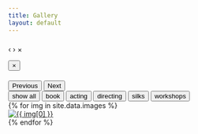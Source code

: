 ```yaml
---
title: Gallery
layout: default
---
```



<!-- The filtering javascript -->
<script src="//cdnjs.cloudflare.com/ajax/libs/jquery.isotope/2.2.0/isotope.pkgd.js" type="text/javascript"></script>
<script src="/js/imagesloaded.pkgd.js" type="text/javascript"></script>


<!-- The Lightbox gallery -->
<div id="blueimp-gallery" class="blueimp-gallery">
  <div class="slides"></div>

  <h3 class="title"></h3>
  <a class="prev">‹</a>
  <a class="next">›</a>
  <a class="close">×</a>
  <a class="play-pause"></a>
  <ol class="indicator"></ol>
  <!-- The modal dialog, which will be used to wrap the lightbox content -->
  <div class="modal fade">
    <div class="modal-dialog">
      <div class="modal-content">
        <div class="modal-header">
          <button type="button" class="close" aria-hidden="true">&times;</button>
          <h4 class="modal-title"></h4>
        </div>
        <div class="modal-body next"></div>
        <div class="modal-footer">
          <button type="button" class="btn btn-default pull-left prev">
            <i class="glyphicon glyphicon-chevron-left"></i>
            Previous
          </button>
          <button type="button" class="btn btn-primary next">
            Next
            <i class="glyphicon glyphicon-chevron-right"></i>
          </button>
        </div>
      </div>
    </div>
  </div>
</div>

<!-- The filtering buttons -->
<div id="filters" class="button-group">
    <button class="button is-checked" data-filter="*">show all</button>
    <button class="button" data-filter=".book">book</button>
    <button class="button" data-filter=".acting">acting</button>
    <button class="button" data-filter=".directing">directing</button>
    <button class="button" data-filter=".silks">silks</button>
    <button class="button" data-filter=".workshop">workshops</button>
</div>

<!-- The list of images -->

<div class="container-fluid">
  <div id="links">
    {% for img in site.data.images %}
    <div class="thumb {{ img.category }}">
      <a href="{{ img[1].path }}" title="{{ img[1].category }}" data-gallery>
        <img src="{{ img[1].thumb }}" alt="{{ img[0] }}" border="0">
      </a>
    </div>
    {% endfor %}
  </div>
</div>

<!-- <div class="thumb book"><a href="https://image.ibb.co/kgpS7R/pic_015.jpg" title="Book" data-gallery><img src="https://thumb.ibb.co/hr4G1m/pic_015.jpg" alt="pic_015" border="0"></a></div> -->

<script type="text/javascript">
  var $container = $('#links').imagesLoaded( function() {;
      // init
      $container.isotope({
      // options
          itemSelector: '.thumb',
          layoutMode: 'masonry',
      });
  });



  // filter items on button click
  $('#filters').on( 'click', 'button', function() {
  var filterValue = $(this).attr('data-filter');
  $container.isotope({ filter: filterValue });
  });
</script>
